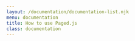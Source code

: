 ```yaml
---
layout: /documentation/documentation-list.njk
menu: documentation
title: How to use Paged.js
class: documentation
---
```


